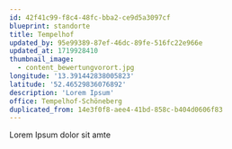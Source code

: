 ```yaml
---
id: 42f41c99-f8c4-48fc-bba2-ce9d5a3097cf
blueprint: standorte
title: Tempelhof
updated_by: 95e99389-87ef-46dc-89fe-516fc22e966e
updated_at: 1719928410
thumbnail_image:
  - content_bewertungvorort.jpg
longitude: '13.391442838005823'
latitude: '52.46529836076892'
description: 'Lorem Ipsum'
office: Tempelhof-Schöneberg
duplicated_from: 14e3f0f8-aee4-41bd-858c-b404d0606f83
---
```

Lorem Ipsum dolor sit amte
